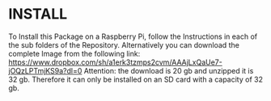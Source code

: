 # INSTALL

To Install this Package on a Raspberry Pi, follow the Instructions in each of the sub folders of the Repository.
Alternatively you can download the complete Image from the following link:
https://www.dropbox.com/sh/a1erk3tzmps2cvm/AAAjLxQaUe7-jOQzLPTmjKS9a?dl=0
Attention: the download is 20 gb and unzipped it is 32 gb. Therefore it can only be installed on an SD card with a capacity of 32 gb.
